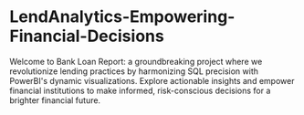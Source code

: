 # LendAnalytics-Empowering-Financial-Decisions
Welcome to Bank Loan Report: a groundbreaking project where we revolutionize lending practices by harmonizing SQL precision with PowerBI's dynamic visualizations. Explore actionable insights and empower financial institutions to make informed, risk-conscious decisions for a brighter financial future.
